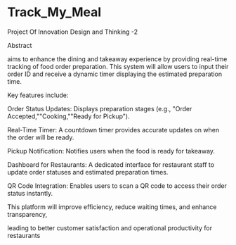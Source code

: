 # Track_My_Meal
Project Of Innovation Design and Thinking -2  

Abstract

aims to enhance the dining and takeaway experience by providing real-time tracking of food order preparation. This system will allow users to input their order ID and receive a dynamic timer displaying the estimated preparation time.

Key features include:

Order Status Updates: Displays preparation stages (e.g., "Order Accepted,""Cooking,""Ready
for Pickup").

Real-Time Timer: 
A countdown timer provides accurate updates on when the order will be
ready.

Pickup Notification: Notifies users when the food is ready for takeaway.

Dashboard for Restaurants:
A dedicated interface for restaurant staff to update order
statuses and estimated preparation times.

QR Code Integration: Enables users to scan a QR code to access their order status instantly.

This platform will improve efficiency, reduce waiting times, and enhance transparency,

leading to better customer satisfaction and operational productivity for restaurants

